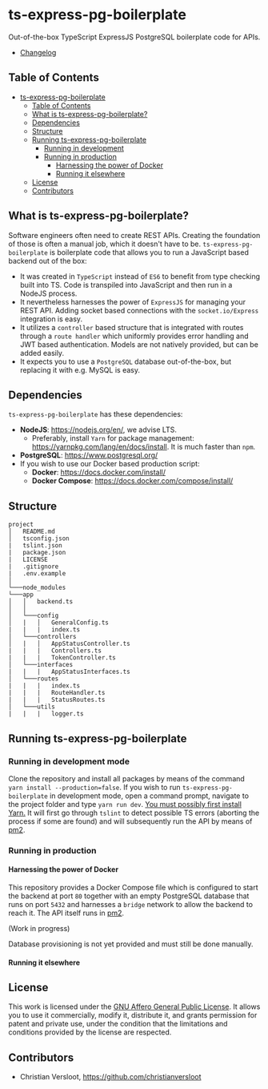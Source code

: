 # ts-express-pg-boilerplate
Out-of-the-box TypeScript ExpressJS PostgreSQL boilerplate code for APIs.

* [Changelog](CHANGELOG.md)

## Table of Contents
- [ts-express-pg-boilerplate](#ts-express-pg-boilerplate)
  * [Table of Contents](#table-of-contents)
  * [What is ts-express-pg-boilerplate?](#what-is-ts-express-pg-boilerplate-)
  * [Dependencies](#dependencies)
  * [Structure](#structure)
  * [Running ts-express-pg-boilerplate](#running-ts-express-pg-boilerplate)
    + [Running in development](#running-in-development)
    + [Running in production](#running-in-production)
      - [Harnessing the power of Docker](#harnessing-the-power-of-docker)
      - [Running it elsewhere](#running-it-elsewhere)
  * [License](#license)
  * [Contributors](#contributors)

## What is ts-express-pg-boilerplate?
Software engineers often need to create REST APIs. Creating the foundation of those is often a manual job, which it doesn't have to be. `ts-express-pg-boilerplate` is boilerplate code that allows you to run a JavaScript based backend out of the box:

* It was created in `TypeScript` instead of `ES6` to benefit from type checking built into TS. Code is transpiled into JavaScript and then run in a NodeJS process.
* It nevertheless harnesses the power of `ExpressJS` for managing your REST API. Adding socket based connections with the `socket.io/Express` integration is easy.
* It utilizes a `controller` based structure that is integrated with routes through a `route handler` which uniformly provides error handling and JWT based authentication. Models are not natively provided, but can be added easily.
* It expects you to use a `PostgreSQL` database out-of-the-box, but replacing it with e.g. MySQL is easy.

## Dependencies
`ts-express-pg-boilerplate` has these dependencies:

* **NodeJS**: https://nodejs.org/en/, we advise LTS.
  * Preferably, install `Yarn` for package management: https://yarnpkg.com/lang/en/docs/install. It is much faster than `npm`.
* **PostgreSQL**: https://www.postgresql.org/
* If you wish to use our Docker based production script:
  * **Docker**: https://docs.docker.com/install/
  * **Docker Compose**: https://docs.docker.com/compose/install/

## Structure
```
project
│   README.md
│   tsconfig.json
|   tslint.json
|   package.json
|   LICENSE
|   .gitignore
|   .env.example    
│
└───node_modules
└───app
│   │   backend.ts
│   │
│   └───config
│   |   │   GeneralConfig.ts
|   |   |   index.ts
│   └───controllers
│   |   │   AppStatusController.ts
|   |   |   Controllers.ts
|   |   |   TokenController.ts
│   └───interfaces
|   |   |   AppStatusInterfaces.ts
│   └───routes
|   |   |   index.ts
|   |   |   RouteHandler.ts
|   |   |   StatusRoutes.ts
│   └───utils
|   |   |   logger.ts
```
## Running ts-express-pg-boilerplate
### Running in development mode
Clone the repository and install all packages by means of the command `yarn install --production=false`. If you wish to run `ts-express-pg-boilerplate` in development mode, open a command prompt, navigate to the project folder and type `yarn run dev`. [You must possibly first install Yarn.](https://yarnpkg.com/lang/en/docs/install) It will first go through `tslint` to detect possible TS errors (aborting the process if some are found) and will subsequently run the API by means of [pm2](http://pm2.keymetrics.io/docs/usage/environment/).

### Running in production
#### Harnessing the power of Docker
This repository provides a Docker Compose file which is configured to start the backend at port `80` together with an empty PostgreSQL database that runs on port `5432` and harnesses a `bridge` network to allow the backend to reach it. The API itself runs in [pm2](http://pm2.keymetrics.io/docs/usage/environment/).

(Work in progress)

Database provisioning is not yet provided and must still be done manually.

#### Running it elsewhere

## License
This work is licensed under the [GNU Affero General Public License](./LICENSE). It allows you to use it commercially, modify it, distribute it, and grants permission for patent and private use, under the condition that the limitations and conditions provided by the license are respected.
## Contributors
* Christian Versloot, https://github.com/christianversloot